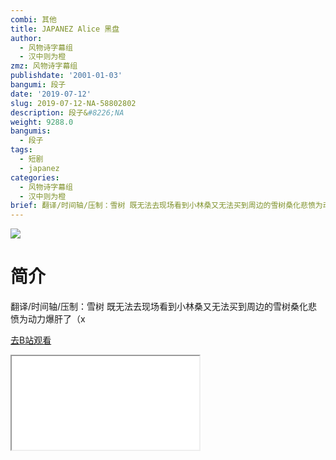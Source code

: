```yaml
---
combi: 其他
title: JAPANEZ Alice 黑盘
author:
  - 风物诗字幕组
  - 汉中则为橙
zmz: 风物诗字幕组
publishdate: '2001-01-03'
bangumi: 段子
date: '2019-07-12'
slug: 2019-07-12-NA-58802802
description: 段子&#8226;NA
weight: 9288.0
bangumis:
  - 段子
tags:
  - 短剧
  - japanez
categories:
  - 风物诗字幕组
  - 汉中则为橙
brief: 翻译/时间轴/压制：雪树 既无法去现场看到小林桑又无法买到周边的雪树桑化悲愤为动力爆肝了（x
---
```

![](https://raw.githubusercontent.com/tcgriffith/owaraisite/master/static/tmpimg/71bb6806ec41db93d09e63e9770fca9432005e65.jpg.480.jpg)
# 简介  
翻译/时间轴/压制：雪树
既无法去现场看到小林桑又无法买到周边的雪树桑化悲愤为动力爆肝了（x  

[去B站观看](https://www.bilibili.com/video/av58802802/)
<div class ="resp-container"><iframe class="testiframe" src="//player.bilibili.com/player.html?aid=58802802"", scrolling="no", allowfullscreen="true" > </iframe></div> 

